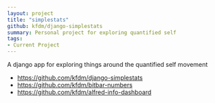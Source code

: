```yaml
---
layout: project
title: "simplestats"
github: kfdm/django-simplestats
summary: Personal project for exploring quantified self
tags:
- Current Project
---
```


A django app for exploring things around the quantified self movement

* https://github.com/kfdm/django-simplestats
* https://github.com/kfdm/bitbar-numbers
* https://github.com/kfdm/alfred-info-dashboard
